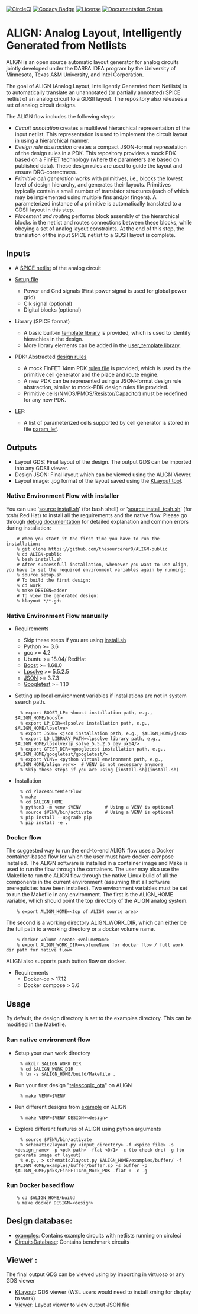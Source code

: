 [![CircleCI](https://circleci.com/gh/ALIGN-analoglayout/ALIGN-public.svg?style=svg)](https://circleci.com/gh/ALIGN-analoglayout/ALIGN-public)
[![Codacy Badge](https://api.codacy.com/project/badge/Grade/2aeb84c0f14949909bcd342b19721d01)](https://app.codacy.com/app/ALIGN-analoglayout/ALIGN-public?utm_source=github.com&utm_medium=referral&utm_content=ALIGN-analoglayout/ALIGN-public&utm_campaign=Badge_Grade_Settings)
[![License](https://img.shields.io/badge/License-BSD%203--Clause-blue.svg)](https://opensource.org/licenses/BSD-3-Clause)
[![Documentation Status](https://readthedocs.org/projects/ansicolortags/badge/?version=latest)](https://align-analoglayout.github.io/ALIGN-public/)

# ALIGN: Analog Layout, Intelligently Generated from Netlists

ALIGN is an open source automatic layout generator for analog circuits jointly developed under the DARPA IDEA program by the University of Minnesota, Texas A&M University, and Intel Corporation. 

The goal of ALIGN (Analog Layout, Intelligently Generated from Netlists) is to automatically translate an unannotated (or partially annotated) SPICE netlist of an analog circuit to a GDSII layout. The repository also releases a set of analog circuit designs. 

The ALIGN flow includes the following steps:
* _Circuit annotation_ creates a multilevel hierarchical representation of the input netlist. This representation is used to implement the circuit layout in using a hierarchical manner. 
* _Design rule abstraction_ creates a compact JSON-format represetation of the design rules in a PDK. This repository provides a mock PDK based on a FinFET technology (where the parameters are based on published data). These design rules are used to guide the layout and ensure DRC-correctness.
* _Primitive cell generation_ works with primitives, i.e., blocks the lowest level of design hierarchy, and generates their layouts. Primitives typically contain a small number of transistor structures (each of which may be implemented using multiple fins and/or fingers). A parameterized instance of a primitive is automatically translated to a GDSII layout in this step.
* _Placement and routing_ performs block assembly of the hierarchical blocks in the netlist and routes connections between these blocks, while obeying a set of analog layout constraints. At the end of this step, the translation of the input SPICE netlist to a GDSII layout is complete. 

## Inputs

* A [SPICE netlist](examples/telescopic_ota/telescopic_ota.sp) of the analog circuit
* [Setup file](examples/telescopic_ota/telescopic_ota.setup)
  * Power and Gnd signals (First power signal is used for global power grid)
  * Clk signal (optional)
  * Digital blocks (optional)

* Library:(SPICE format)
  * A basic built-in [template library](align/config/basic_template.sp) is provided, which is used to identify hierachies in the design.
  * More library elements can be added in the [user_template library](align/config/user_template.sp).

* PDK: Abstracted [design rules](pdks/FinFET14nm_Mock_PDK)
  * A mock FinFET 14nm PDK [rules file](pdks/FinFET14nm_Mock_PDK/layers.json) is provided, which is used by the primitive cell generator and the place and route engine.
  * A new PDK can be represented using a JSON-format design rule abstraction, similar to mock-PDK design rules file provided.
  * Primitive cells(NMOS/PMOS/[Resistor](pdks/FinFET14nm_Mock_PDK/fabric_Res.py)/[Capacitor](pdks/FinFET14nm_Mock_PDK/fabric_Cap.py)) must be redefined for any new PDK.

* LEF:
  * A list of parameterized cells supported by cell generator is stored in file [param_lef](align/config/param_lef).

## Outputs

* Layout GDS: Final layout of the design. The output GDS can be imported into any GDSII viewer.
* Design JSON: Final layout which can be viewed using the ALIGN Viewer.
* Layout image: .jpg format of the layout saved using the [KLayout tool](https://github.com/KLayout/klayout).

### Native Environment Flow with installer

You can use '[source install.sh](install.sh)' (for bash shell) or '[source install_tcsh.sh](install_tcsh.sh)' (for tcsh/ Red Hat) to install all the requirements and the native flow. Please go through [debug documentation](https://align-analoglayout.github.io/ALIGN-public/) for detailed explanation and common errors during installation:

        # When you start it the first time you have to run the installation:
        % git clone https://github.com/thesourcerer8/ALIGN-public
        % cd ALIGN-public
        % bash install.sh  
        # After successfull installation, whenever you want to use Align, you have to set the required environment variables again by running: 
        % source setup.sh
        # To build the first design:
        % cd work
        % make DESIGN=adder
        # To view the generated design:
        % klayout */*.gds

### Native Environment Flow manually

* Requirements
  * Skip these steps if you are using [install.sh](install.sh)
  * Python >= 3.6
  * gcc >= 4.2
  * Ubuntu >= 18.04/ RedHat
  * [Boost]( https://github.com/boostorg/boost.git) >= 1.68.0
  * [Lpsolve](https://sourceforge.net/projects/lpsolve/files/lpsolve/5.5.2.5/lp_solve_5.5.2.5_source.tar.gz/download) >= 5.5.2.5
  * [JSON]( https://github.com/nlohmann/json.git) >= 3.7.3
  * [Googletest]( https://github.com/google/googletest) >= 1.10

* Setting up local environment variables if installations are not in system search path.

        % export BOOST_LP= <boost installation path, e.g., $ALIGN_HOME/boost>
        % export LP_DIR=<lpsolve installation path, e.g., $ALIGN_HOME/lpsolve>
        % export JSON= <json installation path, e.g., $ALIGN_HOME/json>
        % export LD_LIBRARY_PATH=<lpsolve library path, e.g., $ALIGN_HOME/lpsolve/lp_solve_5.5.2.5_dev_ux64/>
        % export GTEST_DIR=<googletest installation path, e.g., $ALIGN_HOME/googletest/googletest/>
        % export VENV= <python virtual environment path, e.g., $ALIGN_HOME/align_venv>  # VENV is not necessary anymore
        % Skip these steps if you are using [install.sh](install.sh)

* Installation

        % cd PlaceRouteHierFlow
        % make
        % cd $ALIGN_HOME
        % python3 -m venv $VENV         # Using a VENV is optional
        % source $VENV/bin/activate     # Using a VENV is optional
        % pip install --upgrade pip
        % pip install -e .

### Docker flow

The suggested way to run the end-to-end ALIGN flow uses a Docker container-based flow for which the user must have docker-compose installed. The ALIGN software is installed in a container image and Make is used to run the flow through the containers. The user may also use the Makefile to run the ALIGN flow through the native Linux build of all the components in the current environment (assuming that all software prerequisites have been installed).
Two environment variables must be set to run the Makefile in any environment. The first is the ALIGN_HOME variable, which should point the top directory of the ALIGN analog system.

	    % export ALIGN_HOME=<top of ALIGN source area>

The second is a working directory ALIGN_WORK_DIR, which can either be the full path to a working directory or a docker volume name.  

        % docker volume create <volumeName>
        % export ALIGN_WORK_DIR=<volumeName for docker flow / full work dir path for native flow>


ALIGN also supports push button flow on docker.
* Requirements
  * Docker-ce > 17.12
  * Docker compose > 3.6

## Usage

By default, the design directory is set to the examples directory. This can be modified in the Makefile.

### Run native environment flow

* Setup your own work directory

        % mkdir $ALIGN_WORK_DIR
        % cd $ALIGN_WORK_DIR
        % ln -s $ALIGN_HOME/build/Makefile .

* Run your first design "[telescopic_ota](examples/telescopic_ota/)" on ALIGN

        % make VENV=$VENV

* Run different designs from [example](examples) on ALIGN

        % make VENV=$VENV DESIGN=<design>

* Explore different features of ALIGN using python arguments 

        % source $VENV/bin/activate
        % schematic2layout.py <input_directory> -f <spice file> -s <design_name> -p <pdk path> -flat <0/1> -c (to check drc) -g (to generate image of layout)
        % e.g., > schematic2layout.py $ALIGN_HOME/examples/buffer/ -f $ALIGN_HOME/examples/buffer/buffer.sp -s buffer -p $ALIGN_HOME/pdks/FinFET14nm_Mock_PDK -flat 0 -c -g

### Run Docker based flow

        % cd $ALIGN_HOME/build
        % make docker DESIGN=<design>

## Design database:

* [examples](examples): Contains example circuits with netlists running on circleci
* [CircuitsDatabase](CircuitsDatabase): Contains benchmark circuits

## Viewer :

The final output GDS can be viewed using by importing in virtuoso or any GDS viewer
* [KLayout](https://github.com/KLayout/klayout): GDS viewer (WSL users would need to install xming for display to work)
* [Viewer](Viewer): Layout viewer to view output JSON file

